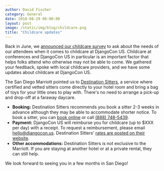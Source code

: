 ```yaml
---
author: David Fischer
category: General
date: 2018-08-29 06:00:00
layout: post
image: /static/img/blog/childcare.png
title: "Childcare updates"
---
```


Back in June, we [announced our childcare survey](/news/childcare-survey/) to ask about the needs of our attendees when it comes to childcare at DjangoCon US. Childcare at conferences and DjangoCon US in particular is an important factor that helps folks attend who otherwise may not be able to come. We gathered your feedback, spoke with local childcare providers, and we have some updates about childcare at DjangoCon US.

The San Diego Marriott pointed us to [Destination Sitters](https://www.destinationsitters.com/), a service where certified and vetted sitters come directly to your hotel room and bring a bag of toys for your little ones to play with. There's no need to arrange a pick-up and drop-off at a faraway daycare.

* **Booking:** Destination Sitters recommends you book a sitter 2-3 weeks in advance although they may be able to accommodate shorter notice. To book a sitter, you can [book online](https://www.destinationsitters.com/book-a-hotel-babysitter/) or call <a href="tel:+18887485439">(888) 748-5439</a>.
* **Payment:** DjangoCon US will reimburse you for childcare (up to $XXX per day) with a receipt. To request a reimbursement, please email [hello@djangocon.us](mailto:hello@djangocon.us). Destination Sitters' [rates are posted on their website](https://www.destinationsitters.com/about-us/#sdca).
* **Other accommodations:** Destination Sitters is not exclusive to the Marriott. If you are staying at another hotel or at a private rental, they can still help.

We look forward to seeing you in a few months in San Diego!
